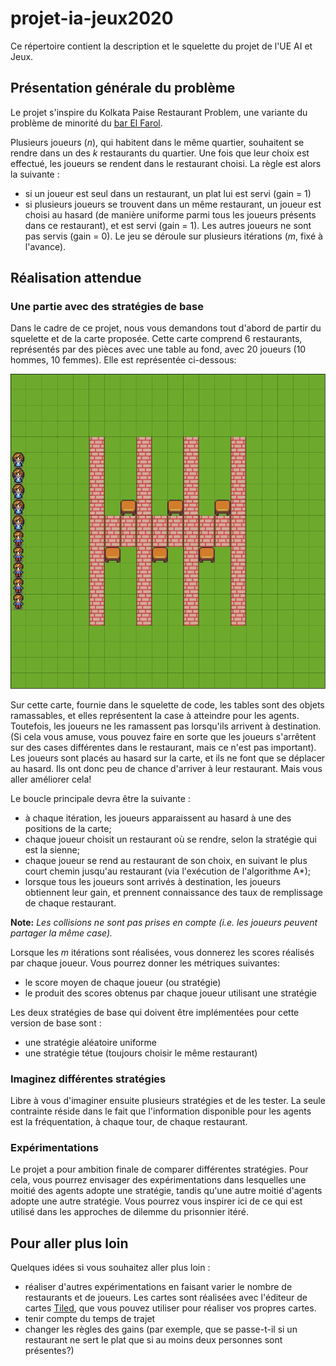 # projet-ia-jeux2020

Ce répertoire contient la description et le squelette du projet de l'UE AI et Jeux.

## Présentation générale du problème
Le projet s'inspire du Kolkata Paise Restaurant Problem, une variante du problème de minorité du [bar El Farol](https://en.wikipedia.org/wiki/El_Farol_Bar_problem).

Plusieurs joueurs (*n*), qui habitent dans le même quartier, souhaitent se rendre dans un des *k* restaurants du quartier. Une fois que leur choix est effectué, les joueurs se rendent dans le restaurant choisi.
La règle est alors la suivante :
* si un joueur est seul dans un restaurant, un plat lui est servi (gain = 1)
* si plusieurs joueurs se trouvent dans un même restaurant, un joueur est choisi au hasard (de manière uniforme parmi tous les joueurs présents dans ce restaurant), et est servi (gain = 1). Les autres joueurs ne sont pas servis (gain = 0).
Le jeu se déroule sur plusieurs itérations (*m*, fixé à l'avance).

## Réalisation attendue

### Une partie avec des stratégies de base
Dans le cadre de ce projet, nous vous demandons tout d'abord de partir du squelette et de la carte proposée. Cette carte comprend 6 restaurants, représentés par des pièces avec une table au fond, avec 20 joueurs (10 hommes, 10 femmes).
Elle est représentée ci-dessous:

![Exemple de carte](./screen_ex_kolkata.png)

Sur cette carte, fournie dans le squelette de code, les tables sont des objets ramassables, et elles représentent la case à atteindre pour les agents. Toutefois,  les joueurs ne les ramassent pas lorsqu'ils arrivent à destination. (Si cela vous amuse, vous pouvez faire en sorte que les joueurs s'arrêtent sur des cases différentes dans le restaurant, mais ce n'est pas important). Les joueurs sont placés au hasard sur la carte, et ils ne font que se déplacer au hasard. Ils ont donc peu de chance d'arriver à leur restaurant. Mais vous aller améliorer cela!



Le boucle principale devra être la suivante :
* à chaque itération, les joueurs apparaissent au hasard à une des positions de la carte;
* chaque joueur choisit un restaurant où se rendre, selon la stratégie qui est la sienne;
* chaque joueur se rend au restaurant de son choix, en suivant le plus court chemin jusqu'au restaurant (via l'exécution de l'algorithme A*);  
* lorsque tous les joueurs sont arrivés à destination, les joueurs obtiennent leur gain, et prennent connaissance des taux de remplissage de chaque restaurant.

**Note:** *Les collisions ne sont pas prises en compte (i.e. les joueurs peuvent partager la même case).*

Lorsque les *m* itérations sont réalisées, vous donnerez les scores réalisés par chaque joueur.
Vous pourrez donner les métriques suivantes:
* le score moyen de chaque joueur (ou stratégie)
* le produit des scores obtenus par chaque joueur utilisant une stratégie


Les deux stratégies de base qui doivent être implémentées pour cette version de base sont :
* une stratégie aléatoire uniforme
* une stratégie tétue (toujours choisir le même restaurant)

### Imaginez différentes stratégies

Libre à vous d'imaginer ensuite plusieurs stratégies et de les tester. La seule contrainte réside dans le fait que l'information disponible pour les agents est la fréquentation, à chaque tour, de chaque restaurant.


### Expérimentations
Le projet a pour ambition finale de comparer différentes stratégies. Pour cela, vous pourrez envisager des expérimentations dans lesquelles une moitié des agents adopte une stratégie, tandis qu'une autre moitié d'agents adopte une autre stratégie. Vous pourrez vous inspirer ici de ce qui est utilisé dans les approches de dilemme du prisonnier itéré.

## Pour aller plus loin
Quelques idées si vous souhaitez aller plus loin :
* réaliser d'autres expérimentations en faisant varier le nombre de restaurants et de joueurs. Les cartes sont réalisées avec l'éditeur de cartes [Tiled](https://www.mapeditor.org/), que vous pouvez utiliser pour réaliser vos propres cartes.
* tenir compte du temps de trajet
* changer les règles des gains (par exemple, que se passe-t-il si un restaurant ne sert le plat que si au moins deux personnes sont présentes?)

